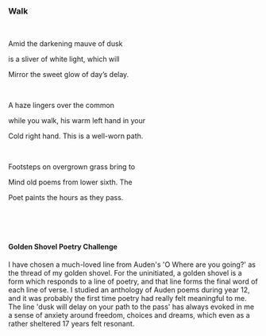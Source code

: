 ### Walk

<p>&nbsp;</p>


Amid the darkening mauve of dusk

is a sliver of white light, which will

Mirror the sweet glow of day’s delay.


<p>&nbsp;</p>


A haze lingers over the common

while you walk, his warm left hand in your

Cold right hand. This is a well-worn path.


<p>&nbsp;</p>

Footsteps on overgrown grass bring to

Mind old poems from lower sixth. The

Poet paints the hours as they pass. 


<p>&nbsp;</p>

<p>&nbsp;</p>


#### Golden Shovel Poetry Challenge

I have chosen a much-loved line from Auden's 'O Where are you going?' as the thread of my golden shovel. For the uninitiated, a golden shovel is a form which responds to a line of poetry, and that line forms the final word of each line of verse.
I studied an anthology of Auden poems during year 12, and it was probably the first time poetry had really felt meaningful to me. The line 'dusk will delay on your path to the pass' has always evoked in me a sense of anxiety around freedom, choices and dreams, which even as a rather sheltered 17 years felt resonant.
